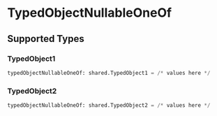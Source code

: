 # TypedObjectNullableOneOf


## Supported Types

### TypedObject1

```python
typedObjectNullableOneOf: shared.TypedObject1 = /* values here */
```

### TypedObject2

```python
typedObjectNullableOneOf: shared.TypedObject2 = /* values here */
```

